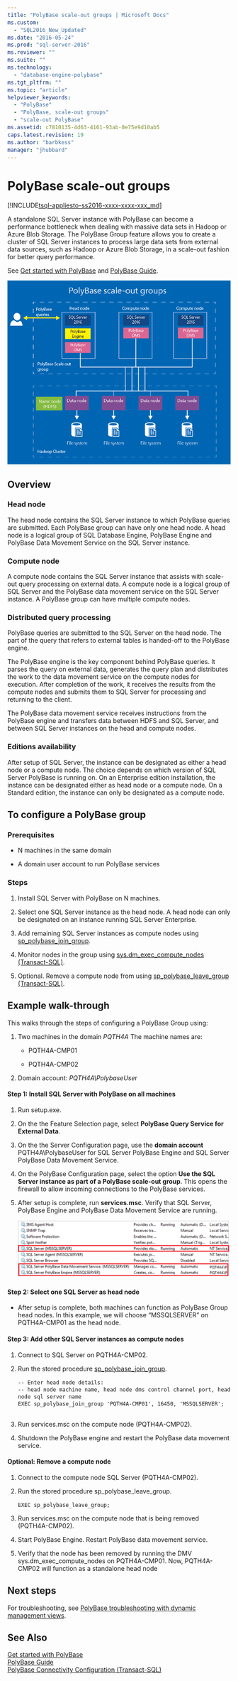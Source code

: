 ```yaml
---
title: "PolyBase scale-out groups | Microsoft Docs"
ms.custom: 
  - "SQL2016_New_Updated"
ms.date: "2016-05-24"
ms.prod: "sql-server-2016"
ms.reviewer: ""
ms.suite: ""
ms.technology: 
  - "database-engine-polybase"
ms.tgt_pltfrm: ""
ms.topic: "article"
helpviewer_keywords: 
  - "PolyBase"
  - "PolyBase, scale-out groups"
  - "scale-out PolyBase"
ms.assetid: c7810135-4d63-4161-93ab-0e75e9d10ab5
caps.latest.revision: 19
ms.author: "barbkess"
manager: "jhubbard"
---
```

# PolyBase scale-out groups
[!INCLUDE[tsql-appliesto-ss2016-xxxx-xxxx-xxx_md](../../database-engine/includes/tsql-appliesto-ss2016-xxxx-xxxx-xxx-md.md)]

  A standalone SQL Server instance with PolyBase can become a performance bottleneck when dealing with massive data sets in Hadoop or Azure Blob Storage. The PolyBase Group feature allows you to create a cluster of SQL Server instances to process large data sets from external data sources, such as Hadoop or Azure Blob Storage, in a scale-out fashion for better query performance.  
  
 See [Get started with PolyBase](../../relational-databases/polybase/get-started-with-polybase.md) and [PolyBase Guide](../../relational-databases/polybase/polybase-guide.md).  
  
 ![PolyBase scale-out groups](../../relational-databases/polybase/media/polybase-scale-out-groups.png "PolyBase scale-out groups")  
  
## Overview  
  
### Head node  
 The head node contains the SQL Server instance to which PolyBase queries are submitted. Each PolyBase group can have only one head node. A head node is a logical group of SQL Database Engine, PolyBase Engine and PolyBase Data Movement Service on the SQL Server instance.  
  
### Compute node  
 A compute node contains the SQL Server instance that assists with scale-out query processing on external data. A compute node is a logical group of SQL Server and the PolyBase data movement service on the SQL Server instance. A PolyBase group can have multiple compute nodes.  
  
### Distributed query processing  
 PolyBase queries are submitted to the SQL Server on the head node. The part of the query that refers to external tables is handed-off to the PolyBase engine.  
  
 The PolyBase engine is the key component  behind PolyBase queries. It parses the query on external data, generates the query plan and distributes the work to the data movement service on the compute nodes for execution. After completion of the work, it receives the results from the compute nodes and submits them to SQL Server for processing and returning to the client.  
  
 The PolyBase data movement service receives instructions from the PolyBase engine and transfers data between HDFS and SQL Server, and between SQL Server instances on the head and compute nodes.  
  
### Editions availability  
 After setup of SQL Server, the instance can be designated as either a head node or a compute node.  The choice depends on which version of SQL Server PolyBase is running on. On an Enterprise edition installation, the instance can be designated either as head node or a compute node. On a Standard edition, the instance can only be designated as a compute node.  
  
## To configure a PolyBase group  
  
### Prerequisites  
  
-   N machines in the same domain  
  
-   A domain user account to run PolyBase services  
  
### Steps  
  
1.  Install SQL Server with PolyBase on N machines.  
  
2.  Select one SQL Server instance as the head node. A head node can only be designated on an instance running SQL Server Enterprise.  
  
3.  Add remaining SQL Server instances as compute nodes using [sp_polybase_join_group](../../relational-databases/reference/system-stored-procedures/polybase-stored-procedures-sp-polybase-join-group.md).  
  
4.  Monitor nodes in the group using [sys.dm_exec_compute_nodes &#40;Transact-SQL&#41;](../../relational-databases/reference/system-dynamic-management-views/sys.dm-exec-compute-nodes-transact-sql.md).  
  
5.  Optional. Remove a compute node from  using [sp_polybase_leave_group &#40;Transact-SQL&#41;](../../relational-databases/reference/system-stored-procedures/polybase-stored-procedures-sp-polybase-leave-group.md).  
  
## Example walk-through  
 This walks through the steps of configuring a PolyBase Group using:  
  
1.  Two machines in the domain *PQTH4A* The machine names are:  
  
    -   PQTH4A-CMP01  
  
    -   PQTH4A-CMP02  
  
2.  Domain account: *PQTH4A\PolybaseUse*r  
  
#### Step 1: Install SQL Server with PolyBase on all machines  
  
1.  Run setup.exe.  
  
2.  On the the Feature Selection page, select **PolyBase Query Service for External Data**.  
  
3.  On the the Server Configuration page, use the **domain account** PQTH4A\PolybaseUser for SQL Server PolyBase Engine and SQL Server PolyBase Data Movement Service.  
  
4.  On the PolyBase Configuration page, select the option **Use the SQL Server instance as part of a PolyBase scale-out group**. This opens  the firewall  to allow incoming connections to the PolyBase services.  
  
5.  After setup is complete, run **services.msc**. Verify that SQL Server, PolyBase Engine and PolyBase Data Movement Service are running.  
  
     ![PolyBase services](../../relational-databases/polybase/media/polybase-services.png "PolyBase services")  
  
#### Step 2: Select one SQL Server as head node  
  
-   After setup is complete, both machines can function as PolyBase Group head nodes. In this example, we will choose “MSSQLSERVER” on PQTH4A-CMP01 as the head node.  
  
#### Step 3: Add other SQL Server instances as compute nodes  
  
1.  Connect to SQL Server on PQTH4A-CMP02.  
  
2.  Run the stored procedure [sp_polybase_join_group](../../relational-databases/reference/system-stored-procedures/polybase-stored-procedures-sp-polybase-join-group.md).  
  
    ```  
    -- Enter head node details:   
    -- head node machine name, head node dms control channel port, head node sql server name  
    EXEC sp_polybase_join_group 'PQTH4A-CMP01', 16450, 'MSSQLSERVER';  
  
    ```  
  
3.  Run services.msc on the compute node (PQTH4A-CMP02).  
  
4.  Shutdown the PolyBase engine and restart the PolyBase data movement service.  
  
#### Optional: Remove a compute node  
  
1.  Connect to the compute node SQL Server (PQTH4A-CMP02).  
  
2.  Run the stored procedure sp_polybase_leave_group.  
  
    ```  
    EXEC sp_polybase_leave_group;  
    ```  
  
3.  Run services.msc on the compute node that is being removed (PQTH4A-CMP02).  
  
4.  Start PolyBase Engine. Restart PolyBase data movement service.  
  
5.  Verify that the node has been removed by running the DMV sys.dm_exec_compute_nodes on PQTH4A-CMP01. Now, PQTH4A-CMP02 will function as a standalone head node  
  
## Next steps  
 For troubleshooting, see [PolyBase troubleshooting with dynamic management views](../Topic/PolyBase%20troubleshooting%20with%20dynamic%20management%20views.md).  
  
## See Also  
 [Get started with PolyBase](../../relational-databases/polybase/get-started-with-polybase.md)   
 [PolyBase Guide](../../relational-databases/polybase/polybase-guide.md)   
 [PolyBase Connectivity Configuration &#40;Transact-SQL&#41;](../../database-engine/configure/windows/polybase-connectivity-configuration-transact-sql.md)  
  
  
